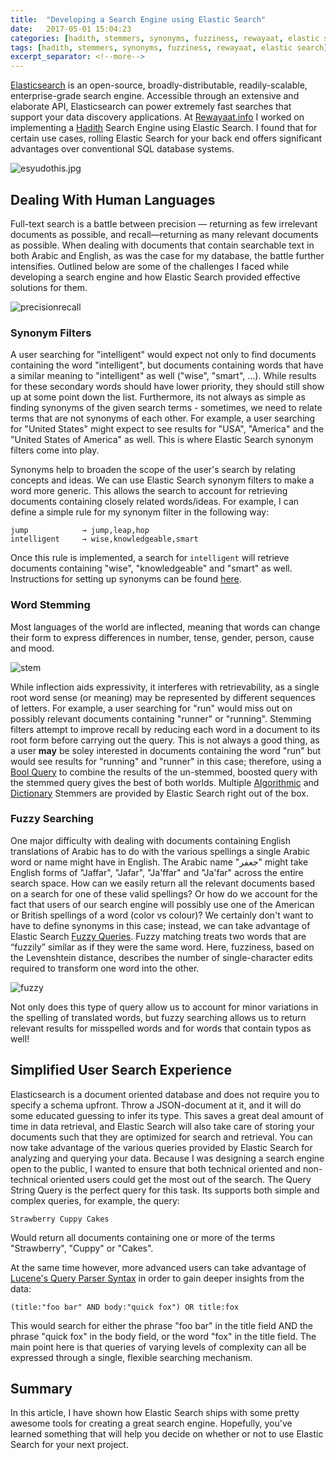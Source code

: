 ```yaml
---
title:  "Developing a Search Engine using Elastic Search"
date:   2017-05-01 15:04:23
categories: [hadith, stemmers, synonyms, fuzziness, rewayaat, elastic search]
tags: [hadith, stemmers, synonyms, fuzziness, rewayaat, elastic search]
excerpt_separator: <!--more-->
---
```

[Elasticsearch](https://www.elastic.co/products/elasticsearch) is an open-source, broadly-distributable, readily-scalable, enterprise-grade search engine. Accessible through an extensive
and elaborate API, Elasticsearch can power extremely fast searches that support your data discovery applications. At [Rewayaat.info](http://rewayaat.info/) I worked on implementing a [Hadith](https://en.wikipedia.org/wiki/Hadith) Search Engine using Elastic Search. I found that for certain use cases, rolling Elastic Search for your back end offers significant advantages over conventional SQL database systems.
<!--more--> 

 ![esyudothis.jpg](/images/initializeshards.png)
 
## Dealing With Human Languages

Full-text search is a battle between precision — returning as few irrelevant documents as possible, 
and recall—returning as many relevant documents as possible. When dealing with documents that contain
searchable text in both Arabic and English, as was the case for my database, the battle further intensifies.
Outlined below are some of the challenges I faced while developing a search engine and how Elastic Search
provided effective solutions for them.

![precisionrecall](/images/precisionrecall.png)
 

### Synonym Filters

A user searching for "intelligent" would expect not only to find documents containing
the word "intelligent", but documents containing words that have a similar meaning to "intelligent"
as well ("wise", "smart", ...). While results for these secondary words should have lower priority, they should still show up at some point down the list. Furthermore, its
not always as simple as finding synonyms of the given search terms - sometimes, we need to relate terms that
are not synonyms of each other. For example, a user searching for "United States" might expect to see results for "USA",
"America" and the "United States of America" as well. This is where Elastic Search synonym filters come into play.


Synonyms help to broaden the scope of the user's search by relating concepts and ideas. We can use Elastic Search synonym filters to make a word more generic. This allows the search to account
for retrieving documents containing closely related words/ideas. For example, I can define
a simple rule for my synonym filter in the following way:

```
jump            → jump,leap,hop
intelligent     → wise,knowledgeable,smart
```

Once this rule is implemented, a search for ```intelligent``` will retrieve
documents containing  "wise", "knowledgeable" and  "smart" as well. Instructions
for setting up synonyms can be found [here](https://www.elastic.co/guide/en/elasticsearch/reference/current/analysis-synonym-tokenfilter.html).

### Word Stemming

Most languages of the world are inflected, meaning that words can change their form to express differences in number,
tense, gender, person, cause and mood.

![stem](/images/stem2.svg)

While inflection aids expressivity, it interferes with retrievability, as a single root word sense (or meaning)
may be represented by different sequences of letters. For example, a user searching for "run" would miss
out on possibly relevant documents containing "runner" or "running". Stemming filters attempt to improve recall by reducing
each word in a document to its root form before carrying out the query. This is not always a good thing,
as a user **may** be soley interested in documents containing the word "run" but would see results for "running" and "runner" in this case; therefore, using a [Bool Query](https://www.elastic.co/guide/en/elasticsearch/reference/current/query-dsl-bool-query.html)
to combine the results of the un-stemmed, boosted query with the stemmed query gives
the best of both worlds. Multiple [Algorithmic](https://www.elastic.co/guide/en/elasticsearch/guide/current/algorithmic-stemmers.html) and [Dictionary](https://www.elastic.co/guide/en/elasticsearch/guide/current/dictionary-stemmers.html) Stemmers are provided by Elastic Search right out of the box.

### Fuzzy Searching

One major difficulty with dealing with documents containing English translations of Arabic has to do with the various
spellings a single Arabic word or name might have in English. The Arabic name "جعفر" might take English forms of
"Jaffar", "Jafar", "Ja'ffar" and "Ja'far" across the entire search space. How can we easily return all the relevant documents based on a search 
for one of these valid spellings?  Or how do we account for the fact
that users of our search engine will possibly use one of the American or British spellings of a word (color vs colour)? We certainly don't want to have to define synonyms in this case; instead, we can take advantage of Elastic Search [Fuzzy Queries](https://www.elastic.co/guide/en/elasticsearch/reference/current/query-dsl-fuzzy-query.html). Fuzzy matching treats 
two words that are “fuzzily” similar as if they were the same word. 
Here, fuzziness, based on the Levenshtein distance, describes the number of single-character edits required to transform one
word into the other. 

![fuzzy](/images/Levenshtein.png)

Not only does this type of query allow us to account for minor variations in the spelling of 
translated words, but fuzzy searching allows us to return relevant results for misspelled words and for words
that contain typos as well!
  
## Simplified User Search Experience
 
Elasticsearch is a document oriented database and does not require you to specify a schema upfront. 
Throw a JSON-document at it, and it will do some educated guessing to infer its type. This saves a great deal amount 
of time in data retrieval, and Elastic Search will also take care of storing your documents such that they
are optimized for search and retrieval. You can now take advantage of the various queries provided by Elastic Search
for analyzing and querying your data. Because I was designing a search engine open to the public,
I wanted to ensure that both technical oriented and non-technical oriented users could get the most out of the search.
The Query String Query is the perfect query for this task. Its supports both simple and complex queries, for example, the query:
```
Strawberry Cuppy Cakes
```
Would return all documents containing one or more of the terms "Strawberry", "Cuppy" or "Cakes".

At the same time however, more advanced users can take advantage of [Lucene's Query Parser Syntax](https://lucene.apache.org/core/2_9_4/queryparsersyntax.html)
in order to gain deeper insights from the data:

```
(title:"foo bar" AND body:"quick fox") OR title:fox
```
This would search for either the phrase "foo bar" in the title field AND the phrase "quick fox" in the body field,
or the word "fox" in the title field. The main point here is that queries of varying levels of complexity can all be expressed through a 
single, flexible searching mechanism.

## Summary
  
In this article, I have shown how Elastic Search  ships with some pretty awesome tools for creating a great search engine.  Hopefully, you've learned something that will help you decide on whether or not to use Elastic Search
for your next project.
